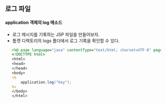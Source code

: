 ## 로그 파일
 #### application 객체의 log 메소드
 - 로그 메시지를 기록하는 JSP 파일을 만들어보자.
 - 톰캣 디렉토리의 logs 폴더에서 로그 기록을 확인할 수 있다.
 ```JSP
    <%@ page language="java" contentType="text/html; charset=UTF-8" pageEncoding="UTF-8"%>
    <!DOCTYPE html>
    <html>
    <head>
    </head>
    <body>
    <%
        application.log("key");
    %>
    </body>
    </html>
 ```
